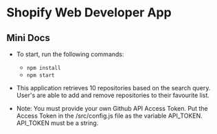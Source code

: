 # Shopify Web Developer App

## Mini Docs

- To start, run the following commands:
    - `npm install`
    - `npm start`

- This application retrieves 10 repositories based on the search query. User's are able to add and remove repositories to their favourite list. 
- Note: You must provide your own Github API Access Token. Put the Access Token in the /src/config.js file as the variable API_TOKEN. API_TOKEN must be a string. 
